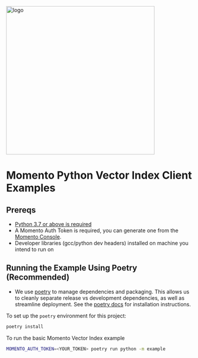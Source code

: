 <img src="https://docs.momentohq.com/img/logo.svg" alt="logo" width="400"/>

# Momento Python Vector Index Client Examples

## Prereqs

- [Python 3.7 or above is required](https://www.python.org/downloads/)
- A Momento Auth Token is required, you can generate one from the [Momento Console](https://console.gomomento.com).
- Developer libraries (gcc/python dev headers) installed on machine you intend to run on

## Running the Example Using Poetry (Recommended)

- We use [poetry](https://python-poetry.org/docs/) to manage dependencies and packaging. This allows us to cleanly separate release vs development dependencies, as well as streamline deployment. See the [poetry docs](https://python-poetry.org/docs/#installation) for installation instructions.

To set up the `poetry` environment for this project:

```bash
poetry install
```

To run the basic Momento Vector Index example

```bash
MOMENTO_AUTH_TOKEN=<YOUR_TOKEN> poetry run python -m example
```